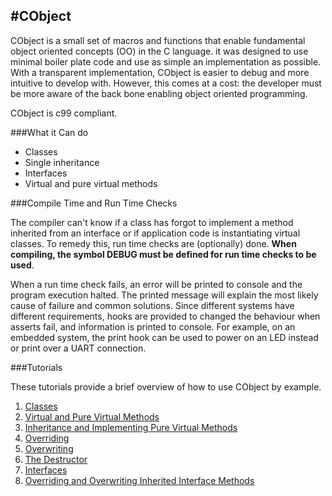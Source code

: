 #CObject
---

CObject is a small set of macros and functions that enable fundamental object oriented concepts (OO) in the C language. it was designed to use minimal boiler plate code and use as simple an implementation as possible. With a transparent implementation, CObject is easier to debug and more intuitive to develop with. However, this comes at a cost: the developer must be more aware of the back bone enabling object oriented programming.

CObject is c99 compliant. 

###What it Can do

* Classes
* Single inheritance
* Interfaces
* Virtual and pure virtual methods

###Compile Time and Run Time Checks

The compiler can't know if a class has forgot to implement a method inherited from an interface or if application code is instantiating virtual classes. To remedy this, run time checks are (optionally) done. **When compiling, the symbol DEBUG must be defined for run time checks to be used**.

When a run time check fails, an error will be printed to console and the program execution halted. The printed message will explain the most likely cause of failure and common solutions. Since different systems have different requirements, hooks are provided to changed the behaviour when asserts fail, and information is printed to console. For example, on an embedded system, the print hook can be used to power on an LED instead or print over a UART connection.

###Tutorials

These tutorials provide a brief overview of how to use CObject by example. 

1. [Classes](https://github.com/bandren/CObject/blob/master/docs/Classes.md)
2. [Virtual and Pure Virtual Methods](https://github.com/bandren/CObject/blob/master/docs/VirtualMethods.md)
3. [Inheritance and Implementing Pure Virtual Methods](https://github.com/bandren/CObject/blob/master/docs/Inheritance.md)
4. [Overriding](https://github.com/bandren/CObject/blob/master/docs/Overriding.md)
5. [Overwriting](https://github.com/bandren/CObject/blob/master/docs/Overwriting.md)
6. [The Destructor](https://github.com/bandren/CObject/blob/master/docs/TheDestructor.md)
7. [Interfaces](https://github.com/bandren/CObject/blob/master/docs/Interfaces.md)
8. [Overriding and Overwriting Inherited Interface Methods](https://github.com/bandren/CObject/blob/master/docs/OverridingInterfaceMethods.md)
